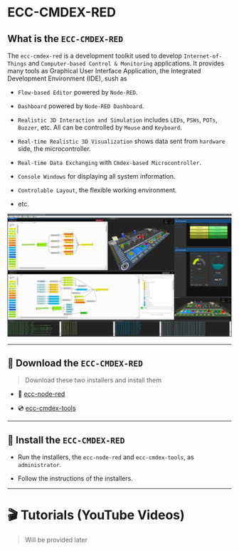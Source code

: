 # ECC-CMDEX-RED

## What is the `ECC-CMDEX-RED`

The `ecc-cmdex-red` is a development toolkit used to develop `Internet-of-Things` and `Computer-based Control & Monitoring` applications. It provides many tools as Graphical User Interface Application, the Integrated Development Environment (IDE), sush as

- `Flow-based Editor` powered by `Node-RED`.

- `Dashboard` powered by `Node-RED Dashboard`.

- `Realistic 3D Interaction and Simulation` includes `LEDs`, `PSWs`, `POTs`, `Buzzer`, etc. All can be controlled by `Mouse` and `Keyboard`.

- `Real-time Realistic 3D Visualization` shows data sent from `hardware` side, the microcontroller.

- `Real-time Data Exchanging` with `Cmdex-based Microcontroller`.

- `Console Windows` for displaying all system information.

- `Controlable Layout`, the flexible working environment.

- etc.

![](./images/ide.png)

---

## :open_file_folder: Download the `ECC-CMDEX-RED`

>Download these two installers and install them

- :dvd: [ecc-node-red](https://drive.google.com/file/d/1_w3V2QOH12pPdnvg_LwPgPszZWubtUjJ/view?usp=sharing)

- :cd: [ecc-cmdex-tools](https://drive.google.com/file/d/1k7KJwgWtqNRLI-Ubqe4PUDn2INBIj7n2/view?usp=sharing)

---

## :floppy_disk: Install the `ECC-CMDEX-RED`

- Run the installers, the `ecc-node-red` and `ecc-cmdex-tools`, as `administrator`.

- Follow the instructions of the installers.

---

# :clapper: Tutorials (YouTube Videos)

>Will be provided later
